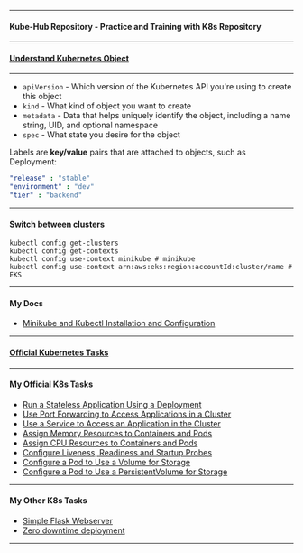 *********************************************************************
#### Kube-Hub Repository - Practice and Training with K8s Repository
*********************************************************************
#### [Understand Kubernetes Object](https://kubernetes.io/docs/concepts/overview/working-with-objects/kubernetes-objects/)
*********************************************************************
* `apiVersion` - Which version of the Kubernetes API you're using to create this object
* `kind` - What kind of object you want to create
* `metadata` - Data that helps uniquely identify the object, including a name string, UID, and optional namespace
* `spec` - What state you desire for the object

Labels are **key/value** pairs that are attached to objects, such as Deployment:
```yaml
"release" : "stable"
"environment" : "dev"
"tier" : "backend"
```
*********************************************************************
#### Switch between clusters
```shell
kubectl config get-clusters
kubectl config get-contexts
kubectl config use-context minikube # minikube
kubectl config use-context arn:aws:eks:region:accountId:cluster/name # EKS
```
*********************************************************************
#### My Docs
* [Minikube and Kubectl Installation and Configuration](https://github.com/dmitriyshub/kube-hub/blob/main/docs/minikubeREADME.md)
*********************************************************************
#### [Official Kubernetes Tasks](https://kubernetes.io/docs/tasks/) 
*********************************************************************
#### My Official K8s Tasks
* [Run a Stateless Application Using a Deployment](https://github.com/dmitriyshub/kube-hub/tree/main/K8s_OfficialTasks/1_StatelessApp) 
* [Use Port Forwarding to Access Applications in a Cluster](https://github.com/dmitriyshub/kube-hub/tree/main/K8s_OfficialTasks/2_PortForward) 
* [Use a Service to Access an Application in the Cluster](https://github.com/dmitriyshub/kube-hub/tree/main/K8s_OfficialTasks/3_ServiceAccess) 
* [Assign Memory Resources to Containers and Pods](https://github.com/dmitriyshub/kube-hub/tree/main/K8s_OfficialTasks/4_AssignMemory)
* [Assign CPU Resources to Containers and Pods](https://github.com/dmitriyshub/kube-hub/tree/main/K8s_OfficialTasks/5_AssignCpu)
* [Configure Liveness, Readiness and Startup Probes](https://github.com/dmitriyshub/kube-hub/tree/main/K8s_OfficialTasks/6_LivenessReadiness)
* [Configure a Pod to Use a Volume for Storage](https://github.com/dmitriyshub/kube-hub/tree/main/K8s_OfficialTasks/7_PodVolumeStorage)
* [Configure a Pod to Use a PersistentVolume for Storage](https://github.com/dmitriyshub/kube-hub/tree/main/K8s_OfficialTasks/8_PersistantVolume)

*********************************************************************
#### My Other K8s Tasks
* [Simple Flask Webserver](https://github.com/dmitriyshub/kube-hub/blob/main/K8s_OtherTasks/1_SimpleWebserver)
* [Zero downtime deployment](https://github.com/dmitriyshub/kube-hub/tree/main/K8s_OtherTasks/2_ZeroDowntimeDeployment)
*********************************************************************